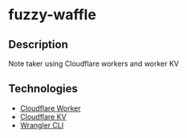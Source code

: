 # fuzzy-waffle

## Description
Note taker using Cloudflare workers and worker KV 

## Technologies
- [Cloudflare Worker](https://workers.cloudflare.com/)
- [Cloudflare KV](https://developers.cloudflare.com/kv/)
- [Wrangler CLI](https://developers.cloudflare.com/workers/wrangler/)